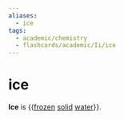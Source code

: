 ```yaml
---
aliases:
  - ice
tags:
  - academic/chemistry
  - flashcards/academic/Ii/ice
---
```


# ice

__Ice__ is {{[frozen](freezing.md) [solid](solid.md) [water](water.md)}}.
